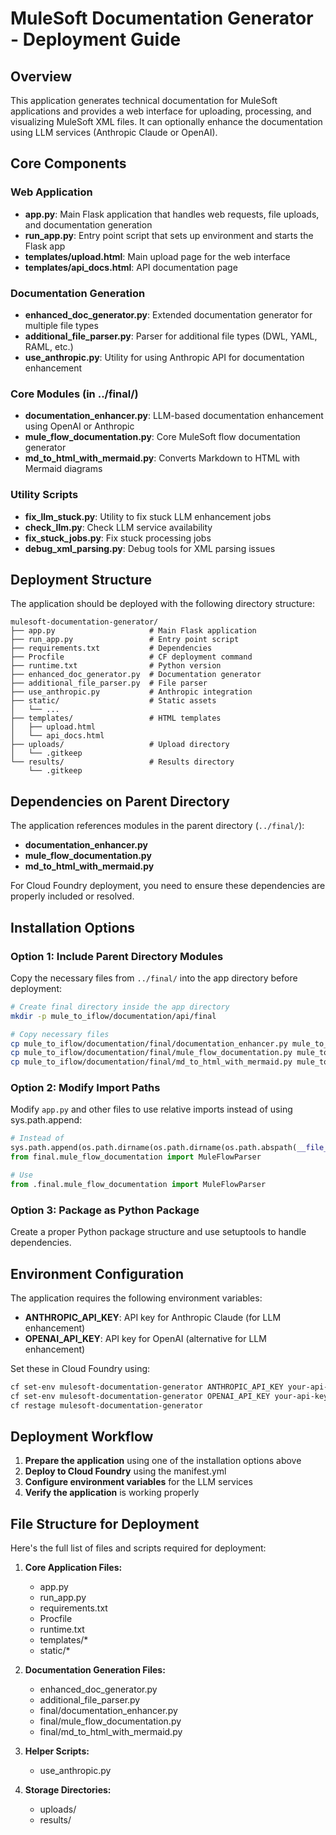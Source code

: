 # MuleSoft Documentation Generator - Deployment Guide

## Overview

This application generates technical documentation for MuleSoft applications and provides a web interface for uploading, processing, and visualizing MuleSoft XML files. It can optionally enhance the documentation using LLM services (Anthropic Claude or OpenAI).

## Core Components

### Web Application
- **app.py**: Main Flask application that handles web requests, file uploads, and documentation generation
- **run_app.py**: Entry point script that sets up environment and starts the Flask app
- **templates/upload.html**: Main upload page for the web interface
- **templates/api_docs.html**: API documentation page

### Documentation Generation
- **enhanced_doc_generator.py**: Extended documentation generator for multiple file types
- **additional_file_parser.py**: Parser for additional file types (DWL, YAML, RAML, etc.)
- **use_anthropic.py**: Utility for using Anthropic API for documentation enhancement

### Core Modules (in ../final/)
- **documentation_enhancer.py**: LLM-based documentation enhancement using OpenAI or Anthropic
- **mule_flow_documentation.py**: Core MuleSoft flow documentation generator
- **md_to_html_with_mermaid.py**: Converts Markdown to HTML with Mermaid diagrams

### Utility Scripts
- **fix_llm_stuck.py**: Utility to fix stuck LLM enhancement jobs
- **check_llm.py**: Check LLM service availability
- **fix_stuck_jobs.py**: Fix stuck processing jobs
- **debug_xml_parsing.py**: Debug tools for XML parsing issues

## Deployment Structure

The application should be deployed with the following directory structure:

```
mulesoft-documentation-generator/
├── app.py                     # Main Flask application
├── run_app.py                 # Entry point script
├── requirements.txt           # Dependencies
├── Procfile                   # CF deployment command
├── runtime.txt                # Python version
├── enhanced_doc_generator.py  # Documentation generator
├── additional_file_parser.py  # File parser
├── use_anthropic.py           # Anthropic integration
├── static/                    # Static assets
│   └── ...
├── templates/                 # HTML templates
│   ├── upload.html
│   └── api_docs.html
├── uploads/                   # Upload directory
│   └── .gitkeep
└── results/                   # Results directory
    └── .gitkeep
```

## Dependencies on Parent Directory

The application references modules in the parent directory (`../final/`):

- **documentation_enhancer.py**
- **mule_flow_documentation.py**
- **md_to_html_with_mermaid.py**

For Cloud Foundry deployment, you need to ensure these dependencies are properly included or resolved.

## Installation Options

### Option 1: Include Parent Directory Modules

Copy the necessary files from `../final/` into the app directory before deployment:

```bash
# Create final directory inside the app directory
mkdir -p mule_to_iflow/documentation/api/final

# Copy necessary files
cp mule_to_iflow/documentation/final/documentation_enhancer.py mule_to_iflow/documentation/api/final/
cp mule_to_iflow/documentation/final/mule_flow_documentation.py mule_to_iflow/documentation/api/final/
cp mule_to_iflow/documentation/final/md_to_html_with_mermaid.py mule_to_iflow/documentation/api/final/
```

### Option 2: Modify Import Paths

Modify `app.py` and other files to use relative imports instead of using sys.path.append:

```python
# Instead of
sys.path.append(os.path.dirname(os.path.dirname(os.path.abspath(__file__))))
from final.mule_flow_documentation import MuleFlowParser

# Use
from .final.mule_flow_documentation import MuleFlowParser
```

### Option 3: Package as Python Package

Create a proper Python package structure and use setuptools to handle dependencies.

## Environment Configuration

The application requires the following environment variables:

- **ANTHROPIC_API_KEY**: API key for Anthropic Claude (for LLM enhancement)
- **OPENAI_API_KEY**: API key for OpenAI (alternative for LLM enhancement)

Set these in Cloud Foundry using:

```bash
cf set-env mulesoft-documentation-generator ANTHROPIC_API_KEY your-api-key
cf set-env mulesoft-documentation-generator OPENAI_API_KEY your-api-key
cf restage mulesoft-documentation-generator
```

## Deployment Workflow

1. **Prepare the application** using one of the installation options above
2. **Deploy to Cloud Foundry** using the manifest.yml
3. **Configure environment variables** for the LLM services
4. **Verify the application** is working properly

## File Structure for Deployment

Here's the full list of files and scripts required for deployment:

1. **Core Application Files:**
   - app.py
   - run_app.py
   - requirements.txt
   - Procfile
   - runtime.txt
   - templates/*
   - static/*

2. **Documentation Generation Files:**
   - enhanced_doc_generator.py
   - additional_file_parser.py
   - final/documentation_enhancer.py
   - final/mule_flow_documentation.py
   - final/md_to_html_with_mermaid.py

3. **Helper Scripts:**
   - use_anthropic.py

4. **Storage Directories:**
   - uploads/
   - results/ 